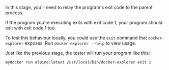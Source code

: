 In this stage, you'll need to relay the program's exit code to the parent
process.

If the program you're executing exits with exit code 1, your program
should exit with exit code 1 too.

To test this behaviour locally, you could use the `exit` command that
`docker-explorer` exposes. Run `docker-explorer --help` to view usage.

Just like the previous stage, the tester will run your program like this:

```
mydocker run alpine:latest /usr/local/bin/docker-explorer exit 1
```